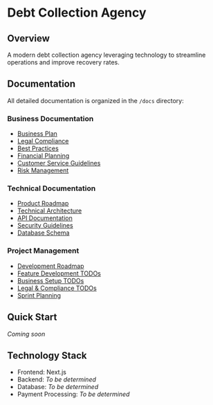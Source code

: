 # Debt Collection Agency

## Overview

A modern debt collection agency leveraging technology to streamline operations and improve recovery rates.

## Documentation

All detailed documentation is organized in the `/docs` directory:

### Business Documentation

-   [Business Plan](docs/BUSINESS_PLAN.md)
-   [Legal Compliance](docs/LEGAL_COMPLIANCE.md)
-   [Best Practices](docs/BEST_PRACTICES.md)
-   [Financial Planning](docs/FINANCIAL_PLANNING.md)
-   [Customer Service Guidelines](docs/CUSTOMER_SERVICE.md)
-   [Risk Management](docs/RISK_MANAGEMENT.md)

### Technical Documentation

-   [Product Roadmap](docs/PRODUCT.md)
-   [Technical Architecture](docs/TECHNICAL_ARCHITECTURE.md)
-   [API Documentation](docs/API_DOCUMENTATION.md)
-   [Security Guidelines](docs/SECURITY.md)
-   [Database Schema](docs/DATABASE_SCHEMA.md)

### Project Management

-   [Development Roadmap](docs/DEVELOPMENT_ROADMAP.md)
-   [Feature Development TODOs](docs/TODO_FEATURES.md)
-   [Business Setup TODOs](docs/TODO_BUSINESS.md)
-   [Legal & Compliance TODOs](docs/TODO_LEGAL.md)
-   [Sprint Planning](docs/SPRINT_PLANNING.md)

## Quick Start

_Coming soon_

## Technology Stack

-   Frontend: Next.js
-   Backend: _To be determined_
-   Database: _To be determined_
-   Payment Processing: _To be determined_
